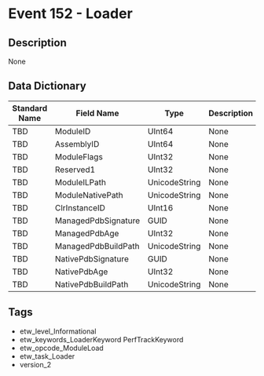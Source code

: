 # Event 152 - Loader

## Description
None

## Data Dictionary
|Standard Name|Field Name|Type|Description|Sample Value|
|---|---|---|---|---|
|TBD|ModuleID|UInt64|None|`None`|
|TBD|AssemblyID|UInt64|None|`None`|
|TBD|ModuleFlags|UInt32|None|`None`|
|TBD|Reserved1|UInt32|None|`None`|
|TBD|ModuleILPath|UnicodeString|None|`None`|
|TBD|ModuleNativePath|UnicodeString|None|`None`|
|TBD|ClrInstanceID|UInt16|None|`None`|
|TBD|ManagedPdbSignature|GUID|None|`None`|
|TBD|ManagedPdbAge|UInt32|None|`None`|
|TBD|ManagedPdbBuildPath|UnicodeString|None|`None`|
|TBD|NativePdbSignature|GUID|None|`None`|
|TBD|NativePdbAge|UInt32|None|`None`|
|TBD|NativePdbBuildPath|UnicodeString|None|`None`|

## Tags
* etw_level_Informational
* etw_keywords_LoaderKeyword PerfTrackKeyword
* etw_opcode_ModuleLoad
* etw_task_Loader
* version_2